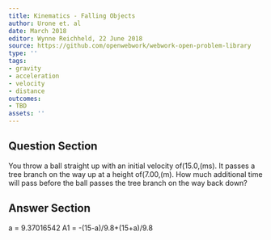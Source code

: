 ```yaml
---
title: Kinematics - Falling Objects
author: Urone et. al
date: March 2018
editor: Wynne Reichheld, 22 June 2018
source: https://github.com/openwebwork/webwork-open-problem-library
type: ''
tags:
- gravity
- acceleration
- velocity
- distance
outcomes:
- TBD
assets: ''
---
```


## Question Section 

You throw a ball straight up with an initial velocity of(15.0,(ms). It passes a tree branch on the way up at a height of(7.00,(m). How much additional time will pass before the ball passes the tree branch on the way back down?


## Answer Section

a = 9.37016542
A1 = -(15-a)/9.8+(15+a)/9.8